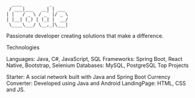       ____          _         
     / ___|___   __| | ___    
    | |   / _ \ / _` |/ _ \   
    | |__| (_) | (_| |  __/   
     \____\___/ \__,_|\___|   
     
Passionate developer creating solutions that make a difference.

Technologies

Languages: Java, C#, JavaScript, SQL
Frameworks: Spring Boot, React Native, Bootstrap, Selenium
Databases: MySQL, PostgreSQL
Top Projects

Starter: A social network built with Java and Spring Boot
Currency Converter: Developed using Java and Android
LandingPage: HTML, CSS and JS.
